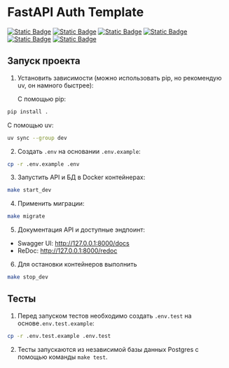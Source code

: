 # FastAPI Auth Template

[![Static Badge](https://img.shields.io/badge/python-3670A0?style=for-the-badge&logo=python&logoColor=ffdd54)](https://www.python.org)
[![Static Badge](https://img.shields.io/badge/FastAPI-005571?style=for-the-badge&logo=fastapi)](https://fastapi.tiangolo.com/)
[![Static Badge](https://img.shields.io/badge/-Swagger-%23Clojure?style=for-the-badge&logo=swagger&logoColor=white)](https://swagger.io)
[![Static Badge](https://img.shields.io/badge/postgresql-4169e1?style=for-the-badge&logo=postgresql&logoColor=white)](https://www.postgresql.org)
[![Static Badge](https://img.shields.io/badge/-SQLAlchemy-ffd54?style=for-the-badge&logo=sqlalchemy&logoColor=white)](https://www.sqlalchemy.org/)
[![Static Badge](https://img.shields.io/badge/docker-257bd6?style=for-the-badge&logo=docker&logoColor=white)](https://www.docker.com/)


## Запуск проекта
1. Установить зависимости (можно использовать pip, но рекомендую uv, он намного быстрее): 

   С помощью pip:
```bash
pip install . 
```

   С помощью uv:
```bash
uv sync --group dev
```

2. Создать `.env` на основании `.env.example`:

```bash
cp -r .env.example .env
```

3. Запустить API и БД в Docker контейнерах:
```bash
make start_dev
```

4. Применить миграции:
```bash
make migrate
```

5. Документация API и доступные эндпоинт:
* Swagger UI: http://127.0.0.1:8000/docs
* ReDoc: http://127.0.0.1:8000/redoc

6. Для остановки контейнеров выполнить
```bash
make stop_dev
```

## Тесты
1. Перед запуском тестов необходимо создать `.env.test` на основе`.env.test.example`:
```bash
cp -r .env.test.example .env.test
```

2. Тесты запускаются из независимой базы данных Postgres с помощью команды `make test`.
